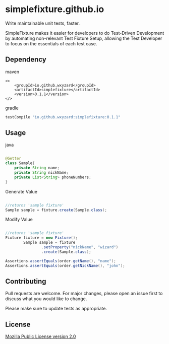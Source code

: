 # simplefixture.github.io
Write maintainable unit tests, faster.

SimpleFixture makes it easier for developers to do Test-Driven Development by automating non-relevant Test Fixture Setup, allowing the Test Developer to focus on the essentials of each test case.


## Dependency

maven
```maven
<>
    <groupId>io.github.wxyzard</groupId>
    <artifactId>simplefixture</artifactId>
    <version>0.1.1</version>
</>
```

gradle
```gradle
testCompile "io.github.wxyzard:simplefixture:0.1.1"
```

## Usage

java
```java

@Getter
class Sample{
    private String name;
    private String nickName;
    private List<String> phoneNumbers;
}


```

Generate Value
```java

//returns 'sample fixture'
Sample sample = fixture.create(Sample.class);

```


Modify Value
```java

//returns 'sample fixture'
Fixture fixture = new Fixture();
        Sample sample = fixture
                .setProperty("nickName", "wizard")
                .create(Sample.class);

Assertions.assertEquals(order.getName(), "name");
Assertions.assertEquals(order.getNickName(), "john");

```

## Contributing
Pull requests are welcome. For major changes, please open an issue first to discuss what you would like to change.

Please make sure to update tests as appropriate.

## License
[Mozilla Public License version 2.0](https://www.mozilla.org/en-US/MPL/2.0/)

